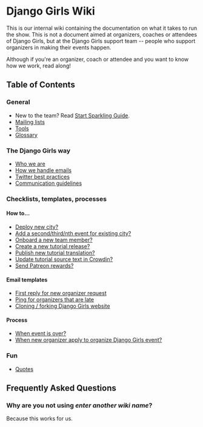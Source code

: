 # Django Girls Wiki 

This is our internal wiki containing the documentation on what it takes to run the show. This is not a document aimed at organizers, coaches or attendees of Django Girls, but at the Django Girls support team -- people who support organizers in making their events happen.

Although if you're an organizer, coach or attendee and you want to know how we work, read along!

## Table of Contents

### General

- New to the team? Read [Start Sparkling Guide](general/sparkling.md).
- [Mailing lists](general/mailing-lists.md)
- [Tools](general/tools.md)
- [Glossary](general/glossary.md)

### The Django Girls way

- [Who we are](rainbows/values.md)
- [How we handle emails](rainbows/emails.md)
- [Twitter best practices](rainbows/twitter.md)
- [Communication guidelines](rainbows/communication.md)

### Checklists, templates, processes

#### How to...

- [Deploy new city?]()
- [Add a second/third/nth event for existing city?]()
- [Onboard a new team member?]()
- [Create a new tutorial release?]()
- [Publish new tutorial translation?]()
- [Update tutorial source text in Crowdin?]()
- [Send Patreon rewards?]()

#### Email templates

- [First reply for new organizer request]()
- [Ping for organizers that are late]()
- [Cloning / forking Django Girls website]()

#### Process

- [When event is over?]()
- [When new organizer apply to organize Django Girls event?](process/new-event.md)

### Fun

- [Quotes]()

## Frequently Asked Questions

### Why are you not using *enter another wiki name*?

Because this works for us. 
